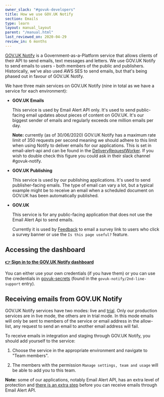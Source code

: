 ```yaml
---
owner_slack: "#govuk-developers"
title: How we use GOV.UK Notify
section: Emails
type: learn
layout: manual_layout
parent: "/manual.html"
last_reviewed_on: 2020-04-29
review_in: 6 months
---
```


[GOV.UK Notify][notify] is a Government-as-a-Platform service that allows
clients of their API to send emails, text messages and letters. We use GOV.UK
Notify to send emails to users - both members of the public and publishers.
Historically, we've also used AWS SES to send emails, but that's being phased
out in favour of GOV.UK Notify.

[notify]: https://www.notifications.service.gov.uk/

We have three main services on GOV.UK Notify (nine in total as we have a service
for each environment):

- **GOV.UK Emails**

  This service is used by Email Alert API only. It's used to send public-facing
  email updates about pieces of content on GOV.UK. It's our biggest sender of
  emails and regularly exceeds one million emails per day.

  **Note:** currently (as of 30/06/2020) GOV.UK Notify has a maximum rate limit
  of 350 requests per second meaning we should adhere to this limit when using
  Notify to deliver emails for our applications. This is set in email-alert-api
  and can be found in the [DeliveryRequestWorker][DeliveryRequestWorker]. If you
  wish to double check this figure you could ask in their slack channel
  #govuk-notify.

- **GOV.UK Publishing**

  This service is used by our publishing applications. It's used to send
  publisher-facing emails. The type of email can vary a lot, but a typical
  example might be to receive an email when a scheduled document on GOV.UK has
  been automatically published.

- **GOV.UK**

  This service is for any public-facing application that does not use the Email Alert Api
  to send emails.

  Currently it is used by [Feedback](https://github.com/alphagov/feedback) to email a survey link
  to users who click a survey banner or use the `Is this page useful?` feature.

[DeliveryRequestWorker]: https://github.com/alphagov/email-alert-api/blob/master/app/workers/delivery_request_worker.rb#L52

## Accessing the dashboard

**[👉 Sign in to the GOV.UK Notify dashboard](https://www.notifications.service.gov.uk/sign-in)**

You can either use your own credentials (if you have them) or you can use the
credentials in [govuk-secrets][] (found in the `govuk-notify/2nd-line-support`
entry).

[govuk-secrets]: https://github.com/alphagov/govuk-secrets

## Receiving emails from GOV.UK Notify

GOV.UK Notify services have two modes: live and [trial][trial-mode]. Only our
production services are in live mode, the others are in trial mode. In this
mode emails will only be sent to members of the service or email address in the
allow-list, any request to send an email to another email address will fail.

[trial-mode]: https://www.notifications.service.gov.uk/using-notify/trial-mode

To receive emails in integration and staging through GOV.UK Notify, you should
add yourself to the service:

1. Choose the service in the appropriate environment and navigate to
   "Team members".

2. The members with the permission `Manage settings, team and usage` will be
   able to add you to this team.

**Note:** some of our applications, notably Email Alert API, has an extra level
of protection and [there is an extra step][email-alert-api-receive-emails]
before you can receive emails through Email Alert API.

[email-alert-api-receive-emails]: /manual/receiving-emails-from-email-alert-api-in-integration-and-staging.html
